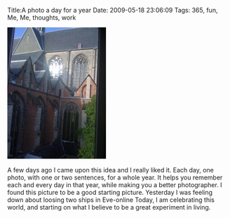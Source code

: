 Title:A photo a day for a year
Date: 2009-05-18 23:06:09
Tags: 365, fun, Me, Me, thoughts, work

![The sun reflecting on the Hooglandsekerk as seem from Aharale & Geiske's window](/images/img_0034-225x300.jpg)

A few days ago I came upon this idea and I really liked it. Each day, one photo, with one or two sentences, for a whole year. It helps you remember each and every day in that year, while making you a better photographer. I found this picture to be a good starting picture. Yesterday I was feeling down about loosing two ships in Eve-online Today, I am celebrating this world, and starting on what I believe to be a great experiment in living.
